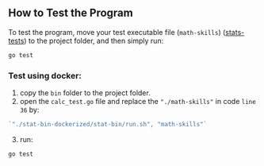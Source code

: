 ## How to Test the Program

To test the program, move your test executable file (`math-skills`) ([stats-tests](https://assets.01-edu.org/stats-projects/stat-bin-dockerized.ziphttps://assets.01-edu.org/stats-projects/stat-bin-dockerized.zip)) to the project folder, and then simply run:

```bash
go test
```

### Test using docker:

1. copy the `bin` folder to the project folder.
2. open the `calc_test.go` file and replace the `"./math-skills"` in code `line 36` by:

```go
`"./stat-bin-dockerized/stat-bin/run.sh", "math-skills"`
```

3. run:

```bash
go test
```
